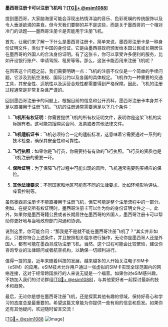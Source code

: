 **墨西哥注册卡可以注册飞机吗？[[TG💪+ @esim1088](https://t.me/s/esim1088)]**

提到墨西哥，大家脑海里可能会浮现出热情洋溢的音乐、色彩斑斓的传统服饰以及令人垂涎欲滴的美食。但今天我们要聊的并不是这些，而是关于墨西哥的一个相对冷门的话题——墨西哥注册卡是否能用于注册飞机。

首先，让我们来了解一下什么是墨西哥注册卡。简单来说，墨西哥注册卡是一种身份证明文件，类似于中国的身份证。它是由墨西哥政府颁发给本国公民或长期居住在墨西哥的外国人的合法身份证明。有了这张卡，你可以享受许多便利的服务，比如开设银行账户、申请驾照、租房等等。那么，这张卡能否用来注册飞机呢？

在回答这个问题之前，我们需要明确一点：飞机的注册不仅仅是一个简单的手续问题，它涉及到航空法规、国际公约以及各国的具体规定。飞机作为一种重要的交通工具，其安全性、适航性以及运营合规性都需要得到严格保障。因此，飞机的注册过程通常是非常复杂且严谨的。

回到墨西哥注册卡的问题上，根据目前的信息和公开资料，墨西哥注册卡本身并不足以直接用于注册飞机。飞机的注册通常需要满足以下几个条件：

1. **飞机所有权证明**：你需要提供飞机的所有权证明文件，表明你是这架飞机的实际拥有者。这可能包括购买合同、发票或者其他法律文件。
   
2. **飞机适航证书**：飞机必须符合一定的适航标准，这意味着它需要通过一系列的技术检查，确保其安全性和可靠性。
   
3. **飞行执照**：如果你是飞行员，你需要持有有效的飞行执照。飞行员的资质也是飞机注册的重要一环。

4. **保险证明**：为了保障飞行过程中可能出现的风险，飞机通常需要购买相应的保险。

5. **其他法律要求**：不同国家和地区可能有不同的法律要求，比如环境影响评估、噪音控制等。

虽然墨西哥注册卡不能直接用于注册飞机，但它可能是整个注册流程中的一部分。例如，在提交所有权证明时，墨西哥注册卡可以作为你的身份证明文件之一。此外，如果你是墨西哥籍公民或者长期居住在墨西哥的外国人，墨西哥注册卡可以帮助你更好地与当地政府部门沟通和协调。

说到这里，你可能会问：“那我是不是就不能在墨西哥注册飞机了？”其实并非如此。只要你符合上述条件，并且按照相关程序进行操作，无论你是墨西哥人还是外国人，都有可能在墨西哥成功注册飞机。当然，这个过程可能会比较繁琐，建议你咨询专业的法律顾问或者航空机构，以确保一切顺利进行。

值得一提的是，近年来随着科技的发展，越来越多的人开始关注电子SIM卡（eSIM）的应用。eSIM技术允许用户通过一张虚拟的SIM卡实现全球范围内的网络连接，这对于经常跨国旅行的人来说无疑是一个福音。如果你对eSIM感兴趣，不妨加入我们的讨论群组[[TG💪+ @esim1088](https://t.me/s/esim1088)]，与其他爱好者一起探讨最新的技术和趋势。

最后，无论你是想在墨西哥注册飞机，还是探索其他有趣的领域，保持好奇心和学习的态度总是最重要的。希望这篇文章能为你提供一些有用的信息和启发。如果你还有其他疑问，欢迎随时留言交流！

[[TG💪+ @esim1088](https://t.me/s/esim1088) ![Image](https://i.postimg.cc/4NQfJmqS/Snipaste-2025-05-13-00-14-12.png)]